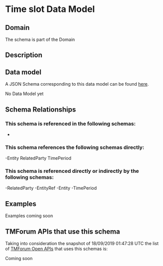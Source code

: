 # Time slot Data Model

## Domain

The  schema is part of the  Domain

## Description



## Data model

A JSON Schema corresponding to this data model can be found
[here](https://github.com/tmforum-rand/schemas/blob/master/Customer/TimeSlot.schema.json).

No Data Model yet

## Schema Relationships

### This schema is referenced in the following schemas:

-

### This schema references the following schemas directly:

-Entity
RelatedParty
TimePeriod

### This schema is referenced directly or indirectly by the following schemas:

-RelatedParty
-EntityRef
-Entity
-TimePeriod



## Examples

Examples coming soon

## TMForum APIs that use this schema

Taking into consideration the snapshot of 18/09/2019 01:47:28 UTC the list of [TMForum Open APIs](https://www.tmforum.org/open-apis/) that uses this schemas is:

Coming soon